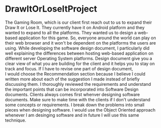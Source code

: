 # DrawItOrLoseItProject
The Gaming Room, which is our client first reach out to us to expand their Draw It or Lose It. They currently have it on Android platform and they wanted 
to expand to all the platforms. They wanted us to design a web-based application for this game. So, everyone around the world can play on their web browser 
and it won't be dependent on the platforms  the users are using. While developing the software design document, I particularly did well explaining 
the differences between hosting web-based application on different server Operating System platforms. Design document give you a clear view of 
what you are building for the client and it helps you to stay on track and focus. If I have to revise one part of design document,  
I would choose the Recommendation section because I believe I could written more about each of the suggestion I made instead of briefly discussing them. 
I thoroughly reviewed the requirements and understand the important points that can be incorporated into Software Design documents. Clients always comes 
first whenver designing software documents. Make sure to make time with the clients if I don't understand some concepts or requirements. I break down the problems
into small pieces when designing software. I would use the Object Oriented approach whenever  I am desinging software and in future I will use this same technique.
